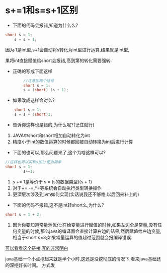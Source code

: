 # s+=1和s=s+1区别

* 下面的代码会报错,知道为什么么?

```java
short s = 1;
    s = s + 1;
```

因为:1是int型,s+1会自动将s转化为int型进行运算,结果就是int型,

果将int直接赋值给short会报错,高到第的转化需要强转.



* 正确的写成下面这样

```java
		//注意加两个括号
		short s = 1;
        s = (short) (s + 1);
```



* 如果改成这样会对么?

```java
    short s = 1;
    s = s + (short)1;
```

* 告诉你这样也是错的,为什么呢?(记住就行)

1. JAVA中short和short相加自动转化为int
2. 精度小于int的数值运算的时候都回被自动转换为int后进行计算



* 下面的也可以,那么问题来了,这个为啥这样可以?

```java
//这样也可以实现s加1;更为简单 	
short s = 1;
        s+=1;
```

1. s += 1是等价于 s = (s的数据类型)(s + 1)
2. 对于+=  -=,*=等系统会自动执行类型转换操作
3. 更深层次涉及到jvm如何实现(实话说我还不够格,以后回来补上的)



* 下面的代码不报错,这不是int转short么,为什么?

```java
short s = 1 + 2;
```

1. 因为你要知道常量池优化:在给变量进行赋值的时候,如果左边全是常量,没有任何变量的时候,那么java的编译器会直接计算右边的结果,然后赋值给左边变量,相当于short s=3;如果常量运算的值超过范围就会报编译错误.

[可以看看这个链接,写的非常明白](https://blog.csdn.net/chenghan_yang/article/details/99104114)



java基础一个小点挖起来就是半个小时,这还是没挖彻底的情况下,看来java基础还的深挖好长时间。
方式发
